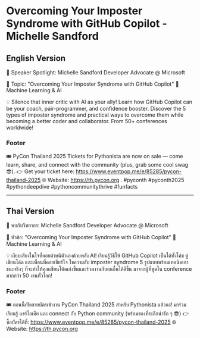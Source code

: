 # Overcoming Your Imposter Syndrome with GitHub Copilot - Michelle Sandford

## English Version

🎤 Speaker Spotlight: Michelle Sandford
Developer Advocate @ Microsoft

📌 Topic: "Overcoming Your Imposter Syndrome with GitHub Copilot"
🤖 Machine Learning & AI

💡 Silence that inner critic with AI as your ally! Learn how GitHub Copilot can be your coach, pair-programmer, and confidence booster. Discover the 5 types of imposter syndrome and practical ways to overcome them while becoming a better coder and collaborator. From 50+ conferences worldwide!


### Footer

🎟️ PyCon Thailand 2025 Tickets for Pythonista are now on sale — come learn, share, and connect with the community (plus, grab some cool swag 😎).
👉 Get your ticket here: https://www.eventpop.me/e/85285/pycon-thailand-2025
🌐 Website: https://th.pycon.org 
.
#pyconth #pyconth2025 #pythondeepdive #pythoncommunitythrive #funfacts

---

## Thai Version

🎤 พบกับวิทยากร: Michelle Sandford
Developer Advocate @ Microsoft

📌 หัวข้อ: "Overcoming Your Imposter Syndrome with GitHub Copilot"
🤖 Machine Learning & AI

💡 เงียบเสียงในใจที่คอยตำหนิตัวเองด้วยพลัง AI! เรียนรู้วิธีให้ GitHub Copilot เป็นได้ทั้งโค้ช คู่เขียนโค้ด และเพื่อนที่คอยเชียร์ใจ ไขความลับ imposter syndrome 5 รูปแบบพร้อมเทคนิคเอาชนะจริงๆ ที่จะทำให้คุณเขียนโค้ดเก่งขึ้นและร่วมงานกับคนอื่นได้ดีขึ้น มาจากผู้ที่พูดใน conference มากกว่า 50 งานทั่วโลก!


### Footer

🎟️ ตอนนี้เปิดขายบัตรเข้างาน PyCon Thailand 2025 สำหรับ Pythonista แล้วนะ!
มาร่วมเรียนรู้ แชร์ไอเดีย และ connect กับ Python community (พร้อมของที่ระลึกน่ารัก ๆ 😎)
👉 ซื้อบัตรได้ที่: https://www.eventpop.me/e/85285/pycon-thailand-2025
🌐 Website: https://th.pycon.org